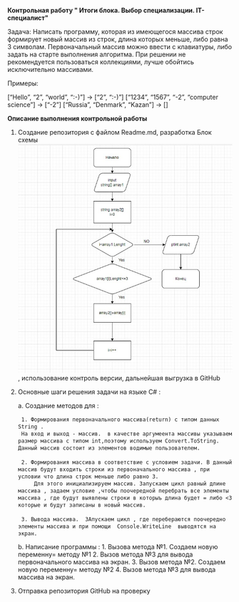 **Контрольная работу " Итоги блока. Выбор специализации. IT-специалист"**

Задача: Написать программу, которая из имеющегося массива строк формирует новый массив из строк, длина которых меньше, либо равна 3 символам. Первоначальный массив можно ввести с клавиатуры, либо задать на старте выполнения алгоритма. При решении не рекомендуется пользоваться коллекциями, лучше обойтись исключительно массивами.

Примеры:

[“Hello”, “2”, “world”, “:-)”] → [“2”, “:-)”]
[“1234”, “1567”, “-2”, “computer science”] → [“-2”]
[“Russia”, “Denmark”, “Kazan”] → []

**Описание выполнения контрольной работы**

1. Создание репозитория с файлом Readme.md, разработка Блок схемы ![См.блок схему](blok1.jpg), использование контроль версии, дальнейшая выгрузка в GitHub

2. Основные шаги решения задачи на языке C# :
    
    a.  Создание методов для :

        1. Формирования первоначального массива(return) с типом данных String . 
        На вход и выход - массив.  в качестве аргумеента массивы указываем размер массива с типом int,поэтому используем Convert.ToString.  Данный массив состоит из элементов водимые пользователем.

        2. Формирования массива в соответствие с условием задачи. В данный массив будут входить строки из первоначального массива , при условии что длина строк меньше либо равно 3.
            Для этого инициализируем массив. Запускаем цикл равный длине массива , задаем условие ,чтобы поочередной перебрать все элементы массива , где будут выявлены строки в которыъ длина будет = либо <3 которые и будут записаны в новый массив.
        
        3. Вывода массива.  ЗАпускаем цикл , где перебераются поочередно элементы массива и при помощи  Console.WriteLine  выводятся на экран.
    
    b.  Написание программы : 
        1. Вызова метода №1. Создаем новую переменну= методу №1 
        2. Вызов метода №3 для вывода первоначального массива на экран.
        3. Вызов метода №2. Создаем новую переменну= методу №2
        4. Вызов метода №3 для вывода массива на экран.

3. Отправка репозитория GitHub на проверку




         
